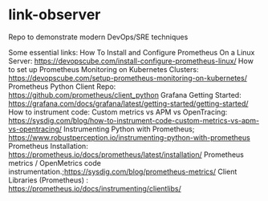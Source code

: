 # link-observer
Repo to demonstrate modern DevOps/SRE techniques

Some essential links:
    How To Install and Configure Prometheus On a Linux Server: https://devopscube.com/install-configure-prometheus-linux/
    How to set up Prometheus Monitoring on Kubernetes Clusters: https://devopscube.com/setup-prometheus-monitoring-on-kubernetes/
    Prometheus Python Client Repo: https://github.com/prometheus/client_python
    Grafana Getting Started: https://grafana.com/docs/grafana/latest/getting-started/getting-started/
    How to instrument code: Custom metrics vs APM vs OpenTracing: https://sysdig.com/blog/how-to-instrument-code-custom-metrics-vs-apm-vs-opentracing/
    Instrumenting Python with Prometheus; https://www.robustperception.io/instrumenting-python-with-prometheus
    Prometheus Installation: https://prometheus.io/docs/prometheus/latest/installation/
    Prometheus metrics / OpenMetrics code instrumentation.;https://sysdig.com/blog/prometheus-metrics/
    Client Libraries (Prometheus) : https://prometheus.io/docs/instrumenting/clientlibs/

